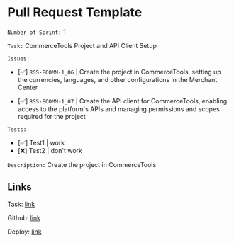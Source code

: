 # Pull Request Template

`Number of Sprint:` 1

`Task:` CommerceTools Project and API Client Setup
 
`Issues:`
- [✅] `RSS-ECOMM-1_06` | Create the project in CommerceTools, setting up the currencies, languages, and other configurations in the Merchant Center 

- [✅]  `RSS-ECOMM-1_07` | Create the API client for CommerceTools, enabling access to the platform's APIs and managing permissions and scopes required for the project

`Tests:`
- [✅] Test1 | work
- [❌] Test2 | don't work

`Description:` Create the project in CommerceTools

## Links
Task: [link](https://github.com/rolling-scopes-school/tasks/blob/master/tasks/eCommerce-Application/Sprints/Sprint%231.md)

Github: [link](https://github.com/ReginaMos/e-commerce)

Deploy: [link](https://github.com/ReginaMos/e-commerce)